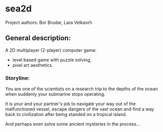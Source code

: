 # sea2d
Project authors: Bor Brudar, Lara Velkavrh

## General description:

A 2D multiplayer (2-player) computer game:
- level based game with puzzle solving,
- pixel art aesthetics.

### Storyline:
You are one of the scientists on a research trip to the depths of the ocean when suddenly your submarine stops operating. 

It is your and your partner's job to navigate your way out of the malfunctioned vessel, escape dangers of the vast ocean and find a way back to civilization after being standed on a tropical island. 

And perhaps even solve some ancient mysteries in the process...